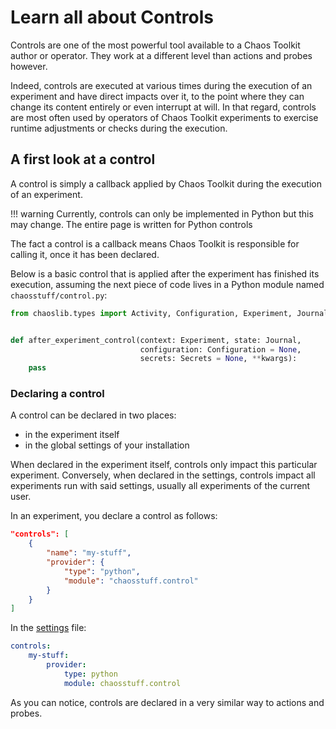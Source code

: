 # Learn all about Controls

Controls are one of the most powerful tool available to a Chaos Toolkit author
or operator. They work at a different level than actions and probes however.

Indeed, controls are executed at various times during the execution of an
experiment and have direct impacts over it, to the point where they can
change its content entirely or even interrupt at will. In that regard, controls
are most often used by operators of Chaos Toolkit experiments to exercise
runtime adjustments or checks during the execution.

## A first look at a control

A control is simply a callback applied by Chaos Toolkit during the execution
of an experiment. 

!!! warning
    Currently, controls can only be implemented in Python but this may change.
    The entire page is written for Python controls

The fact a control is a callback means Chaos Toolkit is responsible for
calling it, once it has been declared.

Below is a basic control that is applied after the experiment has finished
its execution, assuming the next piece of code lives in a Python module named
`chaosstuff/control.py`:

```python
from chaoslib.types import Activity, Configuration, Experiment, Journal, Secrets


def after_experiment_control(context: Experiment, state: Journal, 
                             configuration: Configuration = None,
                             secrets: Secrets = None, **kwargs):
    pass
```

### Declaring a control

A control can be declared in two places:

* in the experiment itself
* in the global settings of your installation

When declared in the experiment itself, controls only impact this particular
experiment. Conversely, when declared in the settings, controls impact all
experiments run with said settings, usually all experiments of the current
user.

In an experiment, you declare a control as follows:

```json
"controls": [
    {
        "name": "my-stuff",
        "provider": {
            "type": "python",
            "module": "chaosstuff.control"
        }
    }
]
```

In the [settings][] file:

[settings]: ../usage/settinds.md

```yaml
controls:
    my-stuff:
        provider:
            type: python
            module: chaosstuff.control
```

As you can notice, controls are declared in a very similar way to actions and
probes.

